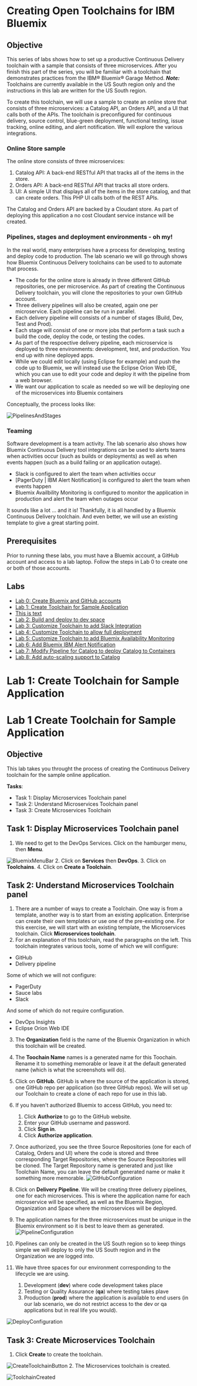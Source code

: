 # Creating Open Toolchains for IBM Bluemix

## Objective
This series of labs shows how to set up a productive Continuous Delivery toolchain with a sample that consists of three microservices. After you finish this part of the series, you will be familiar with a toolchain that demonstrates practices from the IBM® Bluemix® Garage Method. ***Note:*** Toolchains are currently available in the US South region only and the instructions in this lab are written for the US South region.

To create this toolchain, we will use a sample to create an online store that consists of three microservices: a Catalog API, an Orders API, and a UI that calls both of the APIs. The toolchain is preconfigured for continuous delivery, source control, blue-green deployment, functional testing, issue tracking, online editing, and alert notification.  We will explore the various integrations.

### Online Store sample

The online store consists of three microservices:

1. Catalog API: A back-end RESTful API that tracks all of the items in the store.
2. Orders API: A back-end RESTful API that tracks all store orders.
3. UI: A simple UI that displays all of the items in the store catalog, and that can create orders. This PHP UI calls both of the REST APIs.

The Catalog and Orders API are backed by a Cloudant store. As part of deploying this application a no cost Cloudant service instance will be created.

### Pipelines, stages and deployment environments - oh my!

In the real world, many enterprises have a process for developing, testing and deploy code to production.  The lab scenario we will go through shows how Bluemix Continuous Delivery toolchains can be used to to automate that process.

- The code for the online store is already in three different GitHub repositories, one per microservice.  As part of creating the Continuous Delivery toolchain, you will clone the repositories to your own GitHub account.
- Three delivery pipelines will also be created, again one per microservice.  Each pipeline can be run in parallel.
- Each delivery pipeline will consists of a number of stages (Build, Dev, Test and Prod).
- Each stage will consist of one or more jobs that perform a task such a build the code, deploy the code, or testing the codes.
- As part of the respoective delivery pipeline, each microservice is deployed to three environments: development, test, and production. You end up with nine deployed apps.
- While we could edit locally (using Eclipse for example) and push the code up to Bluemix, we will instead use the Eclipse Orion Web IDE, which you can use to edit your code and deploy it with the pipeline from a web browser.
- We want our application to scale as needed so we will be deploying one of the microservices into Bluemix containers

<div class="page-break"></div>
Conceptually, the process looks like:

  ![PipelinesAndStages](Screenshots/PipelinesAndStages.jpg)

### Teaming

Software development is a team activity.  The lab scenario also shows how Bluemix Continuous Delivery tool integrations can be used to alerts teams when activities occur (such as builds or deployments) as well as when events happen (such as a build failing or an application outage).

- Slack is configured to alert the team when activities occur
- [PagerDuty | IBM Alert Notification] is configured to alert the team when events happen
- Bluemix Availbility Monitoring is configured to monitor the application in production and alert the team when outages occur

It sounds like a lot ... and it is!  Thankfully, it is all handled by a Bluemix Continuous Delivery toolchain.  And even better, we will use an existing template to give a great starting point.

<div class="page-break"></div>

## Prerequisites
Prior to running these labs, you must have a Bluemix account, a GitHub account and access to a lab laptop.  Follow the steps in Lab 0 to create one or both of those accounts.

## Labs
- [Lab 0: Create Bluemix and GitHub accounts](Lab-0-Pre-reqs.md)
- [Lab 1: Create Toolchain for Sample Application](Lab-1-Create-Toolchain.md)
- [This is text](#Lab-1-Create-Toolchain-for-Sample-Application)
- [Lab 2: Build and deploy to dev space](Lab-2-Build-and-Deploy-to-dev-space.md)
- [Lab 3: Customize Toolchain to add Slack Integration](Lab-3-Customize-Toolchain-Slack.md)
- [Lab 4: Customize Toolchain to allow full deployment](Lab-4-Customize-Toolchain-Full-Deployment.md)
- [Lab 5: Customize Toolchain to add Bluemix Availability Monitoring](Lab-5-Customize-Toolchain-BAM.md)
- [Lab 6: Add Bluemix IBM Alert Notification](Lab-6-Add-Bluemix-IAN.md)
- [Lab 7: Modify Pipeline for Catalog to deploy Catalog to Containers](Lab-8-Modify-Pipeline-for-Catalog-Containers.md)
- [Lab 8: Add auto-scaling support to Catalog](Lab-8-Add-auto-scaling-support-to-Catalog.md)

[comment]: # (Lab 8: Answer the guided questions for the BlueCompute tool chain example)
[comment]: # (Lab 6: Deliver a UI Change)

[comment]: # (Lab 1: Click-create and customize Toolchain for Order and UI Pipelines. Run Toolchain to deploy to Dev and Prod space. Test UI with browser, see output for Order.)

[comment]: # (Lab 2: Set-up Pipeline for Catalog - more manual effort. Run Toolchain to deploy to Dev and Prod space. See output for Catalog.)

[comment]: # (Lab 3: Customize Pipeline for Catalog to incorporate real test scripts for Dev space - not sure what tool to put into the Toolchain, Sauce Labs is nice but not free ... mochajs ? Something else?. First test is fine. Break app and show how test finds bug. How to notify team?)
[comment]: # (Lab 4: Customize Toolchain to add Slack Integration and show how team is auto-notified when test fails. Fix bug, run test again, deploy to production.)
[comment]: # (Lab 5: Customize Toolchain to add Bluemix Availability Monitoring for Production. Break something to show what happens - be nice to have some sort of scalability problem?)
[comment]: # (Lab 6: Add Bluemix IBM Alert Notification to notify people when production breaks.)
[comment]: # (Lab 7: Modify Pipeline for Catalog to deploy Catalog to Containers in Prod space to handle scability issue)
[comment]: # (Lab 8: Add auto-scaling support to Catalog)


# Lab 1: Create Toolchain for Sample Application

# Lab 1 Create Toolchain for Sample Application

## Objective
This lab takes you throught the process of creating the Continuous Delivery toolchain for the sample online application.

**Tasks**:
- Task 1: Display Microservices Toolchain panel
- Task 2: Understand Microservices Toolchain panel
- Task 3: Create  Microservices Toolchain

## Task 1: Display Microservices Toolchain panel

1. We need to get to the DevOps Services. Click on the hamburger menu, then **Menu**.

  ![BluemixMenuBar](screenshots/BluemixMenuBar.jpg)
2. Click on **Services** then **DevOps**.
3. Click on **Toolchains**.
4. Click on **Create a Toolchain**.

## Task 2: Understand Microservices Toolchain panel

1. There are a number of ways to create a Toolchain.  One way is from a template, another way is to start from an existing application.  Enterprise can create their own templates or use one of the pre-existing one. For this exercise, we will start with an existing template, the Microservices toolchain.  Click **Microservices toolchain**.
2. For an explanation of this toolchain, read the paragraphs on the left.  This toolchain integrates various tools, some of which we will configure:
  - GitHub
  - Delivery pipeline

  Some of which we will not configure:
  - PagerDuty
  - Sauce labs
  - Slack

  And some of which do not require configuration.

  - DevOps Insights
  - Eclipse Orion Web IDE

3. The **Organization** field is the name of the Bluemix Organization in which this toolchain will be created.
4. The **Toochain Name** names is a generated name for this Toochain.  Rename it to something memorable or leave it at the default generated name (which is what the screenshots will do).
5. Click on **GitHub**. GitHub is where the source of the application is stored, one GitHub repo per application (so three GitHub repos). We will set up our Toolchain to create a clone of each repo for use in this lab.  
6. If you haven't authorized Bluemix to access GitHub, you need to:

    1. Click **Authorize** to go to the GitHub website.
    2. Enter your GitHub username and password.
    3. Click **Sign in**.
    2. Click **Authorize application**.

7. Once authorized, you see the three Source Repositories (one for each of Catalog, Orders and UI) where the code is stored and three corresponding Target Repositories, where the Source Repositories will be cloned. The Target Repository name is generated and just like Toolchain Name, you can leave the default generated name or make it something more memorable.
  ![GitHubConfiguration](screenshots/GitHubConfiguration.png)
8. Click on **Delivery Pipeline**. We will be creating three delivery pipelines, one for each microservices. This is where the application name for each microservice will be specified, as well as the Bluemix Region, Organization and Space where the microservices will be deployed.
9. The application names for the three microservices must be unique in the Bluemix environment so it is best to leave them as generated.
  ![PipelineConfiguration](screenshots/PipelineConfiguration.png)
10. Pipelines can only be created in the US South region so to keep things simple we will deploy to only the US South region and in the Organization we are logged into.
11. We have three spaces for our environment corresponding to the lifecycle we are using.

    1. Development (**dev**) where code development takes place
    2. Testing or Quality Assurance (**qa**) where testing takes plave
    3. Production (**prod**) where the application is available to end users (in our lab scenario, we do not restrict access to the dev or qa applications but in real life you would).

  ![DeployConfiguration](screenshots/DeployConfiguration.png)

<div class="page-break"></div>

## Task 3: Create  Microservices Toolchain

1. Click **Create** to create the toolchain.

  ![CreateToolchainButton](screenshots/CreateToolchainButton.png)
2. The Microservices toolchain is created.

  ![ToolchainCreated](screenshots/ToolchainCreated.png)
